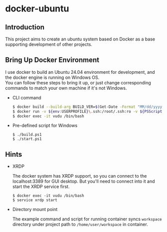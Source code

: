 docker-ubuntu
===

## Introduction
This project aims to create an ubuntu system based on Docker as a base supporting development of other projects.

## Bring Up Docker Environment
I use docker to build an Ubuntu 24.04 environment for development, and the docker engine is running on Windows OS.<br />
You can follow these steps to bring it up, or just change corresponding commands to match your own machine if it's not Windows.

- CLI command
    ```bash
    $ docker build --build-arg BUILD_VER=$(Get-Date -Format "MM/dd/yyyy HH:mm K") -t ubuntu-vudu .
    $ docker run -v ${env:USERPROFILE}\.ssh:/root/.ssh:ro -v ${PSScriptRoot}\workspace:/home/user/workspace -p 3389:3389 --name vudu -td ubuntu-vudu /bin/bash
    $ docker exec -it vudu /bin/bash
    ```

- Pre-defined script for Windows
    ```shell=
    $ ./build.ps1
    $ ./start.ps1
    ```

## Hints
- XRDP

    The docker system has XRDP support, so you can connect to the localhost:3389 for GUI desktop. But you'll need to connect into it and start the XRDP service first.
    ```shell=
    $ docker exec -it vudu /bin/bash
    $ service xrdp start
    ```

- Directory mount point

    The example command and script for running container syncs `workspace` directory under project path to `/home/user/workspace` in container.
